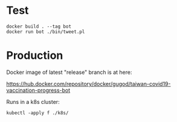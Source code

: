 # Test

```
docker build . --tag bot
docker run bot ./bin/tweet.pl
```

# Production

Docker image of latest "release" branch is at here:

https://hub.docker.com/repository/docker/gugod/taiwan-covid19-vaccination-progress-bot

Runs in a k8s cluster:

```
kubectl -apply f ./k8s/
```
